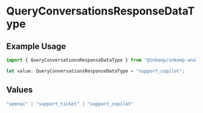 # QueryConversationsResponseDataType

## Example Usage

```typescript
import { QueryConversationsResponseDataType } from "@inkeep/inkeep-analytics/models/components";

let value: QueryConversationsResponseDataType = "support_copilot";
```

## Values

```typescript
"openai" | "support_ticket" | "support_copilot"
```